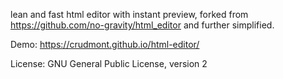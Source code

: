 lean and fast html editor with instant preview, forked from https://github.com/no-gravity/html_editor and further simplified.


Demo: https://crudmont.github.io/html-editor/

License: GNU General Public License, version 2

